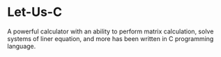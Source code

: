 # Let-Us-C

A powerful calculator with an ability to perform matrix calculation, solve systems of liner equation, and more has been written in C programming language. 
